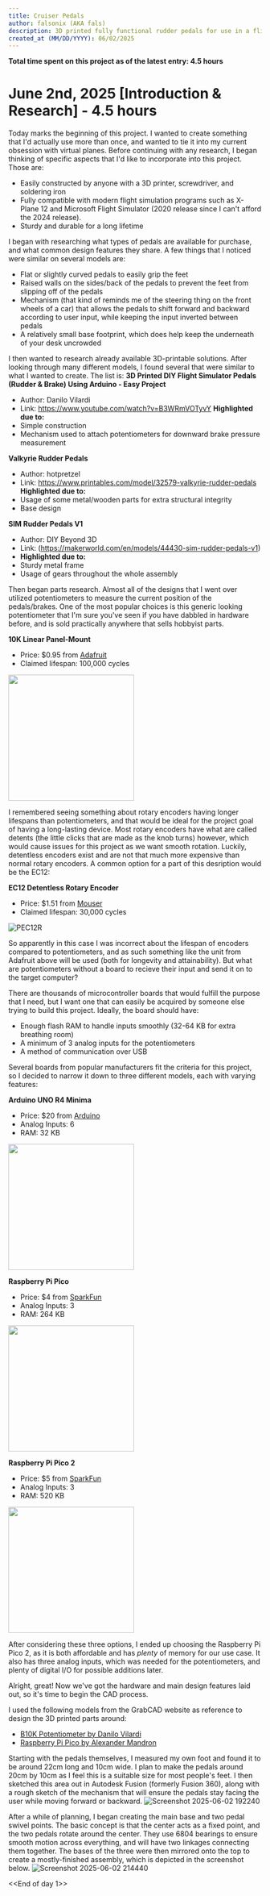 ```yaml
---
title: Cruiser Pedals
author: falsonix (AKA fals)
description: 3D printed fully functional rudder pedals for use in a flight simulation program for added realism.
created_at (MM/DD/YYYY): 06/02/2025
---
```


**Total time spent on this project as of the latest entry: 4.5 hours**

# June 2nd, 2025 [Introduction & Research] - 4.5 hours
Today marks the beginning of this project. I wanted to create something that I'd actually use more than once, and wanted to tie it into my current obsession with virtual planes.
Before continuing with any research, I began thinking of specific aspects that I'd like to incorporate into this project. Those are:
- Easily constructed by anyone with a 3D printer, screwdriver, and soldering iron
- Fully compatible with modern flight simulation programs such as X-Plane 12 and Microsoft Flight Simulator (2020 release since I can't afford the 2024 release).
- Sturdy and durable for a long lifetime
  
I began with researching what types of pedals are available for purchase, and what common design features they share. A few things that I noticed were similar on several models are:
- Flat or slightly curved pedals to easily grip the feet
- Raised walls on the sides/back of the pedals to prevent the feet from slipping off of the pedals
- Mechanism (that kind of reminds me of the steering thing on the front wheels of a car) that allows the pedals to shift forward and backward according to user input, while keeping the input inverted between pedals
- A relatively small base footprint, which does help keep the underneath of your desk uncrowded

I then wanted to research already available 3D-printable solutions. After looking through many different models, I found several that were similar to what I wanted to create. The list is:
**3D Printed DIY Flight Simulator Pedals (Rudder & Brake) Using Arduino - Easy Project**
- Author: Danilo Vilardi
- Link: https://www.youtube.com/watch?v=B3WRmVOTyvY
**Highlighted due to:**
- Simple construction
- Mechanism used to attach potentiometers for downward brake pressure measurement

**Valkyrie Rudder Pedals**
- Author: hotpretzel
- Link: https://www.printables.com/model/32579-valkyrie-rudder-pedals
**Highlighted due to:**
- Usage of some metal/wooden parts for extra structural integrity
- Base design

**SIM Rudder Pedals V1**
- Author: DIY Beyond 3D
- Link: (https://makerworld.com/en/models/44430-sim-rudder-pedals-v1)
- **Highlighted due to:**
- Sturdy metal frame
- Usage of gears throughout the whole assembly

Then began parts research. Almost all of the designs that I went over utilized potentiometers to measure the current position of the pedals/brakes. One of the most popular choices is this generic looking potentiometer that I'm sure you've seen if you have dabbled in hardware before, and is sold practically anywhere that sells hobbyist parts.

**10K Linear Panel-Mount**
- Price: $0.95 from [Adafruit](https://www.adafruit.com/product/562)
- Claimed lifespan: 100,000 cycles
<img src="https://github.com/user-attachments/assets/7b253470-4fb5-439f-a1d0-75fb38fc6d77" width="250">

I remembered seeing something about rotary encoders having longer lifespans than potentiometers, and that would be ideal for the project goal of having a long-lasting device. Most rotary encoders have what are called detents (the little clicks that are made as the knob turns) however, which would cause issues for this project as we want smooth rotation. Luckily, detentless encoders exist and are not that much more expensive than normal rotary encoders. A common option for a part of this desription would be the EC12:

**EC12 Detentless Rotary Encoder**
- Price: $1.51 from [Mouser](https://www.mouser.com/ProductDetail/652-PEC12R-4020F-S24)
- Claimed lifespan: 30,000 cycles

![PEC12R](https://github.com/user-attachments/assets/ff93eb05-d7cd-4e70-a4d1-25abeea70df8)

So apparently in this case I was incorrect about the lifespan of encoders compared to potentiometers, and as such something like the unit from Adafruit above will be used (both for longevity and attainability). But what are potentiometers without a board to recieve their input and send it on to the target computer?

There are thousands of microcontroller boards that would fulfill the purpose that I need, but I want one that can easily be acquired by someone else trying to build this project. Ideally, the board should have:
- Enough flash RAM to handle inputs smoothly (32-64 KB for extra breathing room)
- A minimum of 3 analog inputs for the potentiometers
- A method of communication over USB

Several boards from popular manufacturers fit the criteria for this project, so I decided to narrow it down to three different models, each with varying features:

**Arduino UNO R4 Minima**
- Price: $20 from [Arduino](https://store-usa.arduino.cc/collections/boards-modules/products/uno-r4-minima)
- Analog Inputs: 6
- RAM: 32 KB
<img src="https://github.com/user-attachments/assets/7401f3ba-7af7-4552-9e3f-deb08d238894" width=250>

**Raspberry Pi Pico**
- Price: $4 from [SparkFun](https://www.sparkfun.com/raspberry-pi-pico.html)
- Analog Inputs: 3
- RAM: 264 KB
<img src="https://github.com/user-attachments/assets/b8e6dbf2-0bae-47db-b3b9-459daf7cb0bc" width=250>

**Raspberry Pi Pico 2**
- Price: $5 from [SparkFun](https://www.sparkfun.com/raspberry-pi-pico-2.html)
- Analog Inputs: 3
- RAM: 520 KB
<img src="https://github.com/user-attachments/assets/8e534676-3ecc-4c62-b446-ba94f8a252f1" width=250>

After considering these three options, I ended up choosing the Raspberry Pi Pico 2, as it is both affordable and has *plenty* of memory for our use case. It also has three analog inputs, which was needed for the potentiometers, and plenty of digital I/O for possible additions later.

Alright, great! Now we've got the hardware and main design features laid out, so it's time to begin the CAD process.

I used the following models from the GrabCAD website as reference to design the 3D printed parts around:
- [B10K Potentiometer by Danilo Vilardi](https://grabcad.com/library/potentiometer-b10k-1)
- [Raspberry Pi Pico by Alexander Mandron](https://grabcad.com/library/raspberry-pi-pico-3)

Starting with the pedals themselves, I measured my own foot and found it to be around 22cm long and 10cm wide. I plan to make the pedals around 20cm by 10cm as I feel this is a suitable size for most people's feet. I then sketched this area out in Autodesk Fusion (formerly Fusion 360), along with a rough sketch of the mechanism that will ensure the pedals stay facing the user while moving forward or backward.
![Screenshot 2025-06-02 192240](https://github.com/user-attachments/assets/bb09fed8-8354-4b6a-b5cc-e923f0ca9336)

After a while of planning, I began creating the main base and two pedal swivel points. The basic concept is that the center acts as a fixed point, and the two pedals rotate around the center. They use 6804 bearings to ensure smooth motion across everything, and will have two linkages connecting them together. The bases of the three were then mirrored onto the top to create a mostly-finished assembly, which is depicted in the screenshot below.
![Screenshot 2025-06-02 214440](https://github.com/user-attachments/assets/07bf5dc6-7a09-4fe5-8310-514a03091a29)

<<End of day 1>>

